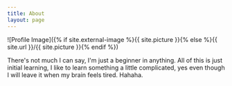 ```yaml
---
title: About
layout: page
---
```

![Profile Image]({% if site.external-image %}{{ site.picture }}{% else %}{{ site.url }}/{{ site.picture }}{% endif %})

<p>There's not much I can say, I'm just a beginner in anything. All of this is just initial learning, I like to learn something a little complicated, yes even though I will leave it when my brain feels tired. Hahaha.</p>
